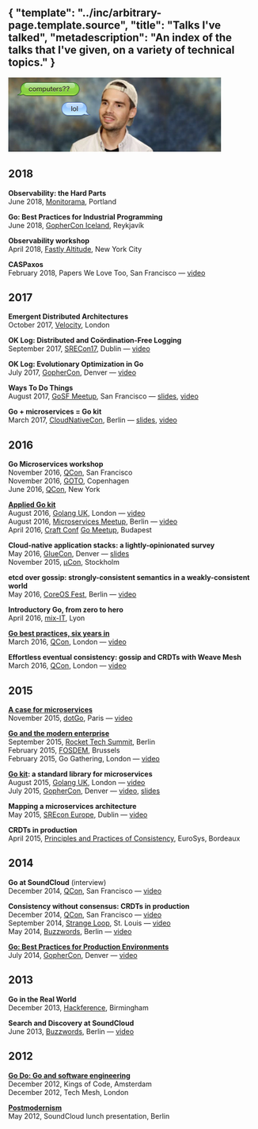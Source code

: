 {
	"template": "../inc/arbitrary-page.template.source",
	"title": "Talks I've talked",
	"metadescription": "An index of the talks that I've given, on a variety of technical topics."
}
---

<img src="face.jpg" width="430" height="150" alt="My face, when I talk (I kind of look like a techbro here and I regret that)" />

## 2018

**Observability: the Hard Parts** <br/>
June 2018, [Monitorama](http://monitorama.com/), Portland <br/>

**Go: Best Practices for Industrial Programming** <br/>
June 2018, [GopherCon Iceland](https://gophercon.is/), Reykjavík <br/>

**Observability workshop** <br/>
April 2018, [Fastly Altitude](https://fastly.com/altitude-nyc), New York City <br/>

**CASPaxos** <br/>
February 2018, Papers We Love Too, San Francisco — [video](https://www.youtube.com/watch?v=TW2OPHdIKsM&t=150) <br/>

## 2017

**Emergent Distributed Architectures** <br/>
October 2017, [Velocity](https://conferences.oreilly.com/velocity/vl-eu), London <br/>

**OK Log: Distributed and Coördination-Free Logging** <br/>
September 2017, [SRECon17](https://www.usenix.org/conference/srecon17europe), Dublin — [video](https://www.youtube.com/watch?v=gWWK2eyZ-sc) <br/>

**OK Log: Evolutionary Optimization in Go** <br/>
July 2017, [GopherCon](https://gophercon.com/schedule), Denver — [video](https://www.youtube.com/watch?v=ha8gdZ27wMo) <br/>

**Ways To Do Things** <br/>
August 2017, [GoSF Meetup](https://www.meetup.com/golangsf/), San Francisco — [slides](https://speakerdeck.com/peterbourgon/ways-to-do-things), [video](https://www.youtube.com/watch?v=LHe1Cb_Ud_M) <br/>

**Go + microservices = Go kit** <br/>
March 2017, [CloudNativeCon](https://cloudnativeeu2017.sched.com/), Berlin — [slides](https://speakerdeck.com/peterbourgon/go-plus-microservices-equals-go-kit), [video](https://www.youtube.com/watch?v=NX0sHF8ZZgw) <br/>

## 2016

**Go Microservices workshop** <br/>
November 2016, [QCon](https://qconsf.com), San Francisco <br/>
November 2016, [GOTO](https://gotocon.com/cph-2016/), Copenhagen <br/>
June 2016, [QCon](https://qconnewyork.com), New York <br/>

**[Applied Go kit](/applied-go-kit)** <br/>
August 2016, [Golang UK](http://golanguk.com), London — [video](https://www.youtube.com/watch?v=JXEjAwNWays) <br/>
August 2016, [Microservices Meetup](http://www.meetup.com/Microservices-Meetup-Berlin/), Berlin — [video](https://www.youtube.com/watch?v=umleBc6fWbY) <br/>
April 2016, [Craft Conf](https://craft-conf.com/2016) [Go Meetup](http://www.meetup.com/go-budapest/events/229818949/), Budapest <br/>

**Cloud-native application stacks: a lightly-opinionated survey** <br/>
May 2016, [GlueCon](http://gluecon.com/), Denver — [slides](https://speakerdeck.com/peterbourgon/cloud-native-application-stacks-a-lightly-opinionated-survey-may-2016) <br/>
November 2015, [µCon](https://skillsmatter.com/conferences/7279-mucon-stockholm-2015-the-microservices-conference), Stockholm <br/>

**etcd over gossip: strongly-consistent semantics in a weakly-consistent world** <br/>
May 2016, [CoreOS Fest](https://coreos.com/fest/), Berlin — [video](https://www.youtube.com/watch?v=c2RyuTyVHxE) <br/>

**Introductory Go, from zero to hero** <br/>
April 2016, [mix-IT](https://www.mix-it.fr/), Lyon <br/>

**[Go best practices, six years in](/go-best-practices-2016)** <br/>
March 2016, [QCon](https://qconlondon.com), London — [video](https://www.infoq.com/presentations/go-patterns) <br/>

**Effortless eventual consistency: gossip and CRDTs with Weave Mesh** <br/>
March 2016, [QCon](https://qconlondon.com), London — [video](https://qconlondon.com/presentation/effortless-eventual-consistency-weave-mesh) <br/>

## 2015

**[A case for microservices](/a-case-for-microservices)** <br/>
November 2015, [dotGo](http://www.dotgo.eu), Paris — [video](http://www.thedotpost.com/2015/11/peter-bourgon-a-case-for-microservices) <br/>

**[Go and the modern enterprise](/go-and-the-modern-enterprise)** <br/>
September 2015, [Rocket Tech Summit](http://www.techsummit2015.com/), Berlin <br/>
February 2015, [FOSDEM](https://fosdem.org), Brussels <br/>
February 2015, Go Gathering, London — [video](https://www.youtube.com/watch?v=iFR_7AKkJFU) <br/>

**[Go kit](http://gokit.io): a standard library for microservices** <br/>
August 2015, [Golang UK](http://www.golanguk.com), London — [video](https://www.youtube.com/watch?v=aL6sd4d4hxk) <br/>
July 2015, [GopherCon](http://gophercon.com), Denver — [video](https://www.youtube.com/watch?v=1AjaZi4QuGo), [slides](https://github.com/gophercon/2015-talks/raw/master/Go%20kit/go-kit.pdf) <br/>

**Mapping a microservices architecture** <br/>
May 2015, [SREcon Europe](https://www.usenix.org/conference/srecon15europe), Dublin — [video](https://www.usenix.org/conference/srecon15europe/program/presentation/bourgon) <br/>

**CRDTs in production** <br/>
April 2015, [Principles and Practices of Consistency](http://papoc.di.uminho.pt/index.html), EuroSys, Bordeaux <br/>

## 2014

**Go at SoundCloud** (interview) <br/>
December 2014, [QCon](https://qconsf.com), San Francisco — [video](http://www.infoq.com/interviews/bourgon-crdt-go) <br/>

**Consistency without consensus: CRDTs in production** <br/>
December 2014, [QCon](https://qconsf.com), San Francisco — [video](http://www.infoq.com/presentations/crdt-soundcloud)<br/>
September 2014, [Strange Loop](http://www.thestrangeloop.com/), St. Louis — [video](https://www.youtube.com/watch?v=em9zLzM8O7c)<br/>
May 2014, [Buzzwords](https://berlinbuzzwords.de/), Berlin — [video](https://www.youtube.com/watch?v=U6xLcIf1Qlw) <br/>

**[Go: Best Practices for Production Environments](/go-in-production)** <br/>
July 2014, [GopherCon](http://gopercon.com), Denver — [video](https://www.youtube.com/watch?v=Y1-RLAl7iOI) <br/>

## 2013

**Go in the Real World** <br/>
December 2013, [Hackference](http://hackference.co.uk), Birmingham <br/>

**Search and Discovery at SoundCloud** <br/>
June 2013, [Buzzwords](https://berlinbuzzwords.de/), Berlin — [video](https://www.youtube.com/watch?v=qI584upmYTY) <br/>

## 2012

**[Go Do: Go and software engineering](/go-do)** <br/>
December 2012, Kings of Code, Amsterdam <br/>
December 2012, Tech Mesh, London <br/>

**[Postmodernism](/postmodernism)** <br/>
May 2012, SoundCloud lunch presentation, Berlin <br/>

